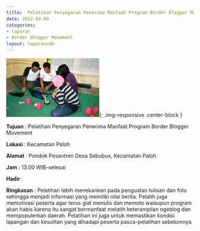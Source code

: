 ```yaml
---
title:  Pelatihan Penyegaran Penerima Manfaat Program Border Blogger Movement 
date: 2012-03-09
categories:
- laporan
- Border Blogger Movement
layout: laporancmb
---
```


![250px-Maret_09_2012_Pelatihan_Penyegaran_BBM_di_Sambas.jpg](/_uploads/250px-Maret_09_2012_Pelatihan_Penyegaran_BBM_di_Sambas.jpg){: .img-responsive .center-block }

**Tujuan** :  Pelatihan Penyegaran Penerima Manfaat Program Border Blogger Movement 

**Lokasi** :   Kecamatan Paloh 

**Alamat** :   Pondok Pesantren Desa Sebubus, Kecamatan Paloh 

**Jam** :   13.00 WIB-selesai 

**Hadir** :

**Ringkasan** :
Pelatihan lebih menekankan pada penguatan tulisan dan foto sehingga  menjadi informasi yang memiliki nilai berita. Pelatih juga memotivasi  peserta agar terus giat menulis dan memoto walaupun program akan habis  karena itu sangat bermanfaat melatih keterampilan ngeblog dan  mempopulerkan daerah. Pelatihan ini juga untuk memastikan kondisi  lapangan dan kesulitan yang dihadapi peserta pasca-pelatihan sebelumnya 

